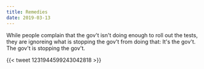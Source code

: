 ```yaml
---
title: Remedies
date: 2019-03-13
---
```


While people complain that the gov't isn't doing enough to roll out the tests, they are ignoreing what is stopping the gov't from doing that: It's the gov't. The gov't is stopping the gov't.

{{< tweet 1231944599243042818 >}}
